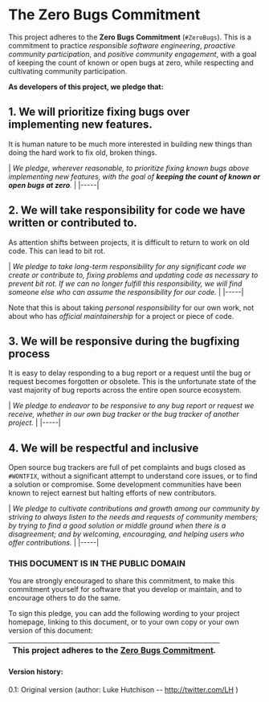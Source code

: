 
# The Zero Bugs Commitment

This project adheres to the **Zero Bugs Commitment** (`#ZeroBugs`).
This is a commitment to practice *responsible software engineering*,
*proactive community participation*, and *positive community engagement*,
with a goal of keeping the count of known or open bugs at zero, while
respecting and cultivating community participation.

**As developers of this project, we pledge that:**

## 1. We will prioritize fixing bugs over implementing new features.

It is human nature to be much more interested in building new things than doing
the hard work to fix old, broken things.

| *We pledge, wherever reasonable, to prioritize fixing known bugs above
implementing new features, with the goal of **keeping the count of known or open
bugs at zero**.* |
|-----|


## 2. We will take responsibility for code we have written or contributed to.

As attention shifts between projects, it is difficult to return to work on old
code. This can lead to bit rot.

| *We pledge to take long-term responsibility for any significant code we create
or contribute to, fixing problems and updating code as necessary to prevent bit
rot. If we can no longer fulfill this responsibility, we will find someone else
who can assume the responsibility for our code.* |
|-----| 

Note that this is about taking *personal responsibility* for our own work, not
about who has *official maintainership* for a project or piece of code.

## 3. We will be responsive during the bugfixing process

It is easy to delay responding to a bug report or a request until the bug or
request becomes forgotten or obsolete. This is the unfortunate state of the vast
majority of bug reports across the entire open source ecosystem. 

| *We pledge to endeavor to be responsive to any bug report or request we
receive, whether in our own bug tracker or the bug tracker of another
project.* | 
|-----|

## 4. We will be respectful and inclusive

Open source bug trackers are full of pet complaints and bugs closed as
`#WONTFIX`, without a significant attempt to understand core issues,
or to find a solution or compromise. Some development communities have
been known to reject earnest but halting efforts of new contributors.

| *We pledge to cultivate contributions and growth among our community by
striving to always listen to the needs and requests of community members;
by trying to find a good solution or middle ground when there is a disagreement;
and by welcoming, encouraging, and helping users who offer contributions.* |
|-----|


### THIS DOCUMENT IS IN THE PUBLIC DOMAIN

You are strongly encouraged to share this commitment, to make this commitment
yourself for software that you develop or maintain, and to encourage others to
do the same.

To sign this pledge, you can add the following wording to your project homepage,
linking to this document, or to your own copy or your own version of this
document:

| **This project adheres to the [Zero Bugs Commitment](https://github.com/classgraph/classgraph/blob/master/Zero-Bugs-Commitment.md).** |
|-----|


#### Version history:

0.1: Original version (author: Luke Hutchison -- http://twitter.com/LH )


